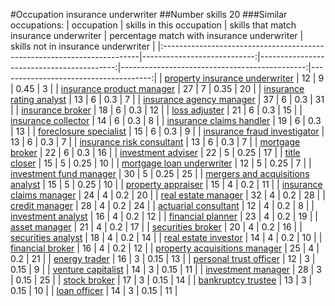 #Occupation insurance underwriter
##Number skills 20
###Similar occupations:
| occupation                                                              |   skills in this occupation |   skills that match insurance underwriter |   percentage match with insurance underwriter |   skills not in insurance underwriter |
|:------------------------------------------------------------------------|----------------------------:|------------------------------------------:|----------------------------------------------:|--------------------------------------:|
| [property insurance underwriter](property_insurance_underwriter.md)     |                          12 |                                         9 |                                          0.45 |                                     3 |
| [insurance product manager](insurance_product_manager.md)               |                          27 |                                         7 |                                          0.35 |                                    20 |
| [insurance rating analyst](insurance_rating_analyst.md)                 |                          13 |                                         6 |                                          0.3  |                                     7 |
| [insurance agency manager](insurance_agency_manager.md)                 |                          37 |                                         6 |                                          0.3  |                                    31 |
| [insurance broker](insurance_broker.md)                                 |                          18 |                                         6 |                                          0.3  |                                    12 |
| [loss adjuster](loss_adjuster.md)                                       |                          21 |                                         6 |                                          0.3  |                                    15 |
| [insurance collector](insurance_collector.md)                           |                          14 |                                         6 |                                          0.3  |                                     8 |
| [insurance claims handler](insurance_claims_handler.md)                 |                          19 |                                         6 |                                          0.3  |                                    13 |
| [foreclosure specialist](foreclosure_specialist.md)                     |                          15 |                                         6 |                                          0.3  |                                     9 |
| [insurance fraud investigator](insurance_fraud_investigator.md)         |                          13 |                                         6 |                                          0.3  |                                     7 |
| [insurance risk consultant](insurance_risk_consultant.md)               |                          13 |                                         6 |                                          0.3  |                                     7 |
| [mortgage broker](mortgage_broker.md)                                   |                          22 |                                         6 |                                          0.3  |                                    16 |
| [investment adviser](investment_adviser.md)                             |                          22 |                                         5 |                                          0.25 |                                    17 |
| [title closer](title_closer.md)                                         |                          15 |                                         5 |                                          0.25 |                                    10 |
| [mortgage loan underwriter](mortgage_loan_underwriter.md)               |                          12 |                                         5 |                                          0.25 |                                     7 |
| [investment fund manager](investment_fund_manager.md)                   |                          30 |                                         5 |                                          0.25 |                                    25 |
| [mergers and acquisitions analyst](mergers_and_acquisitions_analyst.md) |                          15 |                                         5 |                                          0.25 |                                    10 |
| [property appraiser](property_appraiser.md)                             |                          15 |                                         4 |                                          0.2  |                                    11 |
| [insurance claims manager](insurance_claims_manager.md)                 |                          24 |                                         4 |                                          0.2  |                                    20 |
| [real estate manager](real_estate_manager.md)                           |                          32 |                                         4 |                                          0.2  |                                    28 |
| [credit manager](credit_manager.md)                                     |                          28 |                                         4 |                                          0.2  |                                    24 |
| [actuarial consultant](actuarial_consultant.md)                         |                          12 |                                         4 |                                          0.2  |                                     8 |
| [investment analyst](investment_analyst.md)                             |                          16 |                                         4 |                                          0.2  |                                    12 |
| [financial planner](financial_planner.md)                               |                          23 |                                         4 |                                          0.2  |                                    19 |
| [asset manager](asset_manager.md)                                       |                          21 |                                         4 |                                          0.2  |                                    17 |
| [securities broker](securities_broker.md)                               |                          20 |                                         4 |                                          0.2  |                                    16 |
| [securities analyst](securities_analyst.md)                             |                          18 |                                         4 |                                          0.2  |                                    14 |
| [real estate investor](real_estate_investor.md)                         |                          14 |                                         4 |                                          0.2  |                                    10 |
| [financial broker](financial_broker.md)                                 |                          16 |                                         4 |                                          0.2  |                                    12 |
| [property acquisitions manager](property_acquisitions_manager.md)       |                          25 |                                         4 |                                          0.2  |                                    21 |
| [energy trader](energy_trader.md)                                       |                          16 |                                         3 |                                          0.15 |                                    13 |
| [personal trust officer](personal_trust_officer.md)                     |                          12 |                                         3 |                                          0.15 |                                     9 |
| [venture capitalist](venture_capitalist.md)                             |                          14 |                                         3 |                                          0.15 |                                    11 |
| [investment manager](investment_manager.md)                             |                          28 |                                         3 |                                          0.15 |                                    25 |
| [stock broker](stock_broker.md)                                         |                          17 |                                         3 |                                          0.15 |                                    14 |
| [bankruptcy trustee](bankruptcy_trustee.md)                             |                          13 |                                         3 |                                          0.15 |                                    10 |
| [loan officer](loan_officer.md)                                         |                          14 |                                         3 |                                          0.15 |                                    11 |
